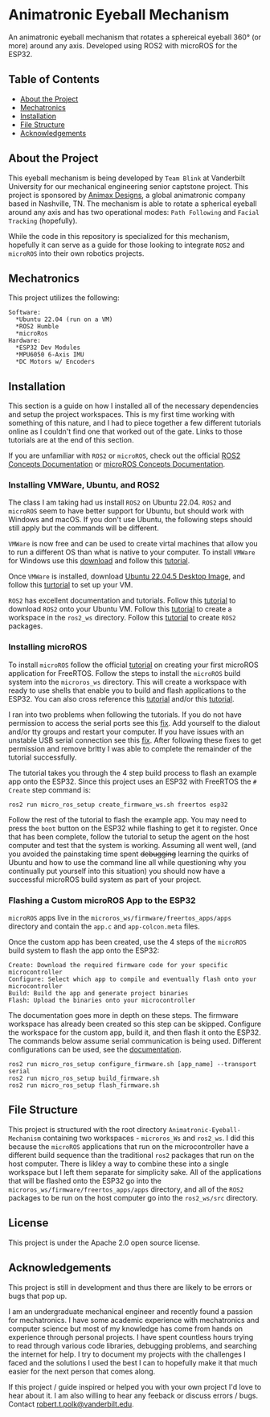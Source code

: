 # Animatronic Eyeball Mechanism
An animatronic eyeball mechanism that rotates a sphereical eyeball 360° (or more) around any axis. Developed using ROS2 with microROS for the ESP32.

## Table of Contents

<!--ts-->
   * [About the Project](##About)
   * [Mechatronics](##Mechatronics)
   * [Installation](##Installation)
   * [File Structure](##File)
   * [Acknowledgements](##Acknowledgements)
<!--te-->

## About the Project
This eyeball mechanism is being developed by `Team Blink` at Vanderbilt University for our mechanical engineering senior captstone project. This project is sponsored by [Animax Designs](https://www.animaxdesigns.com/), a global animatronic company based in Nashville, TN. The mechanism is able to rotate a spherical eyeball around any axis and has two operational modes: `Path Following` and `Facial Tracking` (hopefully).

While the code in this repository is specialized for this mechanism, hopefully it can serve as a guide for those looking to integrate `ROS2` and `microROS` into their own robotics projects.

## Mechatronics
This project utilizes the following:
```
Software:
  *Ubuntu 22.04 (run on a VM)
  *ROS2 Humble
  *microRos
Hardware:
  *ESP32 Dev Modules
  *MPU6050 6-Axis IMU
  *DC Motors w/ Encoders
```

## Installation
This section is a guide on how I installed all of the necessary dependencies and setup the project workspaces. This is my first time working with something of this nature, and I had to piece together a few different tutorials online as I couldn't find one that worked out of the gate. Links to those tutorials are at the end of this section. 

If you are unfamiliar with `ROS2` or `microROS`, check out the official [ROS2 Concepts Documentation](https://docs.ros.org/en/humble/Concepts.html) or [microROS Concepts Documentation](https://micro.ros.org/docs/concepts/client_library/introduction/).

### Installing VMWare, Ubuntu, and ROS2
The class I am taking had us install `ROS2` on Ubuntu 22.04. `ROS2` and `microROS` seem to have better support for Ubuntu, but should work with Windows and macOS. If you don't use Ubuntu, the following steps should still apply but the commands will be different.

`VMWare` is now free and can be used to create virtal machines that allow you to run a different OS than what is native to your computer. To install `VMWare` for Windows use this [download](https://vanderbilt365-my.sharepoint.com/:u:/g/personal/hao_yang_vanderbilt_edu/EV_91KZyB4xBiFNZSW5ffjQBcetFDbwrvGudhkRSaf6fvw?e=VUdvoN) and follow this [tutorial](https://shaileshjha.com/how-to-install-vmware-workstation-12-pro-on-windows-10/).

Once `VMWare` is installed, download [Ubuntu 22.04.5 Desktop Image](https://vanderbilt365-my.sharepoint.com/:u:/g/personal/hao_yang_vanderbilt_edu/ESSq4SrNMhBLvuMlTSyhBNoBTE-sshxs2tIUgoP59lGs3Q?e=NeBvae), and follow this [turtorial](https://medium.com/@florenceify74/how-to-download-install-and-run-ubuntu-in-vmware-workstation-ce5f2d4d0438) to set up your VM.

`ROS2` has excellent documentation and tutorials. Follow this [tutorial](https://docs.ros.org/en/humble/Installation/Ubuntu-Install-Debs.html) to download `ROS2` onto your Ubuntu VM. Follow this [tutorial](https://docs.ros.org/en/humble/Tutorials/Beginner-Client-Libraries/Creating-A-Workspace/Creating-A-Workspace.html) to create a workspace in the `ros2_ws` directory. Follow this [tutorial](https://docs.ros.org/en/humble/Tutorials/Beginner-Client-Libraries/Creating-Your-First-ROS2-Package.html) to create `ROS2` packages.

### Installing microROS
To install `microROS` follow the official [tutorial](https://micro.ros.org/docs/tutorials/core/first_application_rtos/freertos/) on creating your first microROS application for FreeRTOS. Follow the steps to install the `microROS` build system into the `microros_ws` directory. This will create a workspace with ready to use shells that enable you to build and flash applications to the ESP32. You can also cross reference this [tutorial](https://medium.com/@markjdsmith/getting-oriented-to-ros2-uros-and-controlling-servos-with-esp32-3b99533ac986) and/or this [tutorial](https://technologiehub.at/project-posts/micro-ros-on-esp32-tutorial/). 

I ran into two problems when following the tutorials. If you do not have permission to access the serial ports see this [fix](https://askubuntu.com/questions/58119/changing-permissions-on-serial-port). Add yourself to the dialout and/or tty groups and restart your computer. If you have issues with an unstable USB serial connection see this [fix](https://askubuntu.com/questions/1403705/dev-ttyusb0-not-present-in-ubuntu-22-04). After following these fixes to get permission and remove brltty I was able to complete the remainder of the tutorial successfully.

The tutorial takes you through the 4 step build process to flash an example app onto the ESP32. Since this project uses an ESP32 with FreeRTOS the `# Create` step command is:
```
ros2 run micro_ros_setup create_firmware_ws.sh freertos esp32
```
Follow the rest of the tutorial to flash the example app. You may need to press the `boot` button on the ESP32 while flashing to get it to register. Once that has been complete, follow the tutorial to setup the agent on the host computer and test that the system is working. Assuming all went well, (and you avoided the painstaking time spent ~~debugging~~ learning the quirks of Ubuntu and how to use the command line all while questioning why you continually put yourself into this situation) you should now have a successful microROS build system as part of your project.

### Flashing a Custom microROS App to the ESP32
`microROS` apps live in the `microros_ws/firmware/freertos_apps/apps` directory and contain the `app.c` and `app-colcon.meta` files. 

Once the custom app has been created, use the 4 steps of the `microROS` build system to flash the app onto the ESP32:
```
Create: Download the required firmware code for your specific microcontroller
Configure: Select which app to compile and eventually flash onto your microcontroller
Build: Build the app and generate project binaries
Flash: Upload the binaries onto your microcontroller
```
The documentation goes more in depth on these steps. The firmware workspace has already been created so this step can be skipped. Configure the workspace for the custom app, build it, and then flash it onto the ESP32. The commands below assume serial communication is being used. Different configurations can be used, see the [documentation](https://micro.ros.org/docs/tutorials/core/first_application_rtos/freertos/).
```
ros2 run micro_ros_setup configure_firmware.sh [app_name] --transport serial
ros2 run micro_ros_setup build_firmware.sh
ros2 run micro_ros_setup flash_firmware.sh
```

## File Structure
This project is structured with the root directory `Animatronic-Eyeball-Mechanism` containing two workspaces - `microros_Ws` and `ros2_ws`. I did this because the `microROS` applications that run on the microcontroller have a different build sequence than the traditional `ros2` packages that run on the host computer. There is likley a way to combine these into a single workspace but I left them separate for simplicity sake. All of the applications that will be flashed onto the ESP32 go into the `microros_ws/firmware/freertos_apps/apps` directory, and all of the `ROS2` packages to be run on the host computer go into the `ros2_ws/src` directory.

## License
This project is under the Apache 2.0 open source license.

## Acknowledgements
This project is still in development and thus there are likely to be errors or bugs that pop up. 

I am an undergraduate mechanical engineer and recently found a passion for mechatronics. I have some academic experience with mechatronics and computer science but most of my knowledge has come from hands on experience through personal projects. I have spent countless hours trying to read through various code libraries, debugging problems, and searching the internet for help. I try to document my projects with the challenges I faced and the solutions I used the best I can to hopefully make it that much easier for the next person that comes along.

If this project / guide inspired or helped you with your own project I'd love to hear about it. I am also willing to hear any feeback or discuss errors / bugs. Contact robert.t.polk@vanderbilt.edu.
